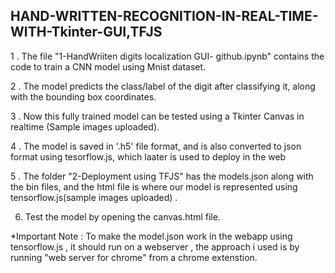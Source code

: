 ## HAND-WRITTEN-RECOGNITION-IN-REAL-TIME-WITH-Tkinter-GUI,TFJS

1 . The file "1-HandWriiten digits localization GUI- github.ipynb" contains the code to train a CNN model using Mnist dataset.

2 . The model predicts the class/label of the digit after classifying it, along with the bounding box coordinates.

3 . Now this fully trained model can be tested using a Tkinter Canvas in realtime (Sample images uploaded). 

4 . The model is saved in '.h5' file format, and is also converted to json format using tesorflow.js, which laater is used to deploy in the web

5 . The folder "2-Deployment using TFJS" has the models.json along with the bin files, and the html file is where our model is represented using tensorflow.js(sample images uploaded) .

6. Test the model by opening the canvas.html file.

*Important Note : To make the model.json work in the webapp using tensorflow.js , it should run on a webserver , the approach i used is by running "web server for chrome" from a chrome extenstion.
